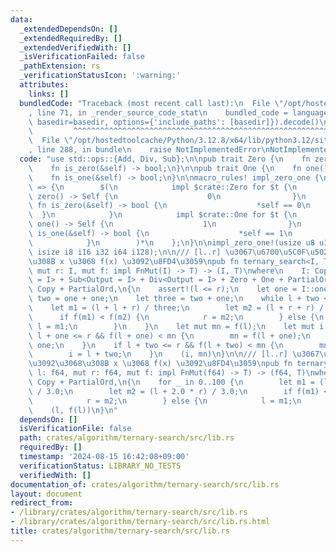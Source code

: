 ```yaml
---
data:
  _extendedDependsOn: []
  _extendedRequiredBy: []
  _extendedVerifiedWith: []
  _isVerificationFailed: false
  _pathExtension: rs
  _verificationStatusIcon: ':warning:'
  attributes:
    links: []
  bundledCode: "Traceback (most recent call last):\n  File \"/opt/hostedtoolcache/Python/3.12.8/x64/lib/python3.12/site-packages/onlinejudge_verify/documentation/build.py\"\
    , line 71, in _render_source_code_stat\n    bundled_code = language.bundle(stat.path,\
    \ basedir=basedir, options={'include_paths': [basedir]}).decode()\n          \
    \         ^^^^^^^^^^^^^^^^^^^^^^^^^^^^^^^^^^^^^^^^^^^^^^^^^^^^^^^^^^^^^^^^^^^^^^^^^^^^^^^^^\n\
    \  File \"/opt/hostedtoolcache/Python/3.12.8/x64/lib/python3.12/site-packages/onlinejudge_verify/languages/rust.py\"\
    , line 288, in bundle\n    raise NotImplementedError\nNotImplementedError\n"
  code: "use std::ops::{Add, Div, Sub};\n\npub trait Zero {\n    fn zero() -> Self;\n\
    \    fn is_zero(&self) -> bool;\n}\n\npub trait One {\n    fn one() -> Self;\n\
    \    fn is_one(&self) -> bool;\n}\n\nmacro_rules! impl_zero_one {\n    ($($t:ty)*)\
    \ => {\n        $(\n            impl $crate::Zero for $t {\n                fn\
    \ zero() -> Self {\n                    0\n                }\n               \
    \ fn is_zero(&self) -> bool {\n                    *self == 0\n              \
    \  }\n            }\n            impl $crate::One for $t {\n                fn\
    \ one() -> Self {\n                    1\n                }\n                fn\
    \ is_one(&self) -> bool {\n                    *self == 1\n                }\n\
    \            }\n        )*\n    };\n}\n\nimpl_zero_one!(usize u8 u16 u32 u64 u128\
    \ isize i8 i16 i32 i64 i128);\n\n/// [l..r] \u3067\u6700\u5C0F\u5024\u3092\u3068\
    \u308B x \u3068 f(x) \u3092\u8FD4\u3059\npub fn ternary_search<I, T>(mut l: I,\
    \ mut r: I, mut f: impl FnMut(I) -> T) -> (I, T)\nwhere\n    I: Copy + Add<Output\
    \ = I> + Sub<Output = I> + Div<Output = I> + Zero + One + PartialOrd,\n    T:\
    \ Copy + PartialOrd,\n{\n    assert!(l <= r);\n    let one = I::one();\n    let\
    \ two = one + one;\n    let three = two + one;\n    while l + two < r {\n    \
    \    let m1 = (l + l + r) / three;\n        let m2 = (l + r + r) / three;\n  \
    \      if f(m1) < f(m2) {\n            r = m2;\n        } else {\n           \
    \ l = m1;\n        }\n    }\n    let mut mn = f(l);\n    let mut i = l;\n    if\
    \ l + one <= r && f(l + one) < mn {\n        mn = f(l + one);\n        i = l +\
    \ one;\n    }\n    if l + two <= r && f(l + two) < mn {\n        mn = f(l + two);\n\
    \        i = l + two;\n    }\n    (i, mn)\n}\n\n/// [l..r] \u3067\u6700\u5C0F\u5024\
    \u3092\u3068\u308B x \u3068 f(x) \u3092\u8FD4\u3059\npub fn ternary_search_f64<T>(mut\
    \ l: f64, mut r: f64, mut f: impl FnMut(f64) -> T) -> (f64, T)\nwhere\n    T:\
    \ Copy + PartialOrd,\n{\n    for _ in 0..100 {\n        let m1 = (l * 2.0 + r)\
    \ / 3.0;\n        let m2 = (l + 2.0 * r) / 3.0;\n        if f(m1) < f(m2) {\n\
    \            r = m2;\n        } else {\n            l = m1;\n        }\n    }\n\
    \    (l, f(l))\n}\n"
  dependsOn: []
  isVerificationFile: false
  path: crates/algorithm/ternary-search/src/lib.rs
  requiredBy: []
  timestamp: '2024-08-15 16:42:08+09:00'
  verificationStatus: LIBRARY_NO_TESTS
  verifiedWith: []
documentation_of: crates/algorithm/ternary-search/src/lib.rs
layout: document
redirect_from:
- /library/crates/algorithm/ternary-search/src/lib.rs
- /library/crates/algorithm/ternary-search/src/lib.rs.html
title: crates/algorithm/ternary-search/src/lib.rs
---
```


